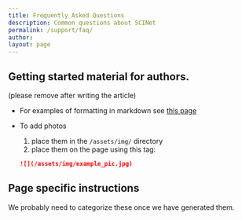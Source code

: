 ```yaml
---
title: Frequently Asked Questions
description: Common questions about SCINet
permalink: /support/faq/
author:
layout: page
---
```


## Getting started material for authors.
(please remove after writing the article)

* For examples of formatting in markdown see [this page](/theme/)
* To add photos
  1. place them in the `/assets/img/` directory
  2. place them on the page using this tag:

  ```markdown
  ![](/assets/img/example_pic.jpg)
  ```

## Page specific instructions

We probably need to categorize these once we have generated them.

